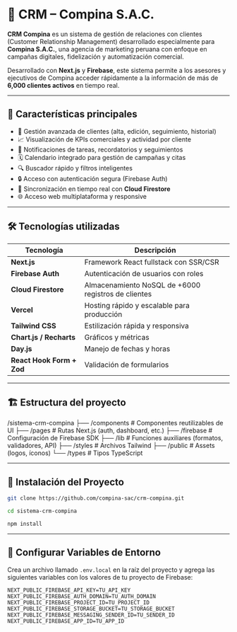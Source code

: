 # 🧠 CRM – Compina S.A.C.

**CRM Compina** es un sistema de gestión de relaciones con clientes (Customer Relationship Management) desarrollado especialmente para **Compina S.A.C.**, una agencia de marketing peruana con enfoque en campañas digitales, fidelización y automatización comercial.

Desarrollado con **Next.js** y **Firebase**, este sistema permite a los asesores y ejecutivos de Compina acceder rápidamente a la información de más de **6,000 clientes activos** en tiempo real.

---

## 🚀 Características principales

- 👤 Gestión avanzada de clientes (alta, edición, seguimiento, historial)
- 📈 Visualización de KPIs comerciales y actividad por cliente
- 🔔 Notificaciones de tareas, recordatorios y seguimientos
- 🗓️ Calendario integrado para gestión de campañas y citas
- 🔍 Buscador rápido y filtros inteligentes
- 🔒 Acceso con autenticación segura (Firebase Auth)
- 🔄 Sincronización en tiempo real con **Cloud Firestore**
- 🌐 Acceso web multiplataforma y responsive

---

## 🛠️ Tecnologías utilizadas

| Tecnología | Descripción |
|------------|-------------|
| **Next.js** | Framework React fullstack con SSR/CSR |
| **Firebase Auth** | Autenticación de usuarios con roles |
| **Cloud Firestore** | Almacenamiento NoSQL de +6000 registros de clientes |
| **Vercel** | Hosting rápido y escalable para producción |
| **Tailwind CSS** | Estilización rápida y responsiva |
| **Chart.js / Recharts** | Gráficos y métricas |
| **Day.js** | Manejo de fechas y horas |
| **React Hook Form + Zod** | Validación de formularios |

---

## 🏗️ Estructura del proyecto

/sistema-crm-compina
├── /components # Componentes reutilizables de UI
├── /pages # Rutas Next.js (auth, dashboard, etc.)
├── /firebase # Configuración de Firebase SDK
├── /lib # Funciones auxiliares (formatos, validadores, API)
├── /styles # Archivos Tailwind
├── /public # Assets (logos, íconos)
└── /types # Tipos TypeScript


---

## 🔧 Instalación del Proyecto

```bash
git clone https://github.com/compina-sac/crm-compina.git
```

```bash
cd sistema-crm-compina
```

```bash
npm install
```

---

## 🔧 Configurar Variables de Entorno

Crea un archivo llamado `.env.local` en la raíz del proyecto y agrega las siguientes variables con los valores de tu proyecto de Firebase:

```env
NEXT_PUBLIC_FIREBASE_API_KEY=TU_API_KEY
NEXT_PUBLIC_FIREBASE_AUTH_DOMAIN=TU_AUTH_DOMAIN
NEXT_PUBLIC_FIREBASE_PROJECT_ID=TU_PROJECT_ID
NEXT_PUBLIC_FIREBASE_STORAGE_BUCKET=TU_STORAGE_BUCKET
NEXT_PUBLIC_FIREBASE_MESSAGING_SENDER_ID=TU_SENDER_ID
NEXT_PUBLIC_FIREBASE_APP_ID=TU_APP_ID
```